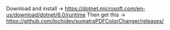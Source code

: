Download and install -> https://dotnet.microsoft.com/en-us/download/dotnet/6.0/runtime
Then get this -> https://github.com/lochidev/sumatraPDFColorChanger/releases/
